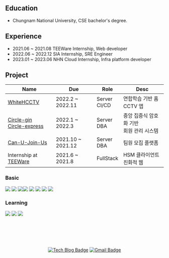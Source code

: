 ## Education
- Chungnam National University, CSE bachelor's degree.






## Experience
- 2021.06 ~ 2021.08 TEEWare Internship, Web developer
- 2022.06 ~ 2022.12 SIA Internship, SRE Engineer
- 2023.01 ~ 2023.06 NHN Cloud Internship, Infra platform developer

## Project

| Name 	| Due 	|  Role 	| Desc 	|
|-----------------------------------------|-------------|----------------------------|---------------------------------------------------	|
| [WhiteHCCTV](https://github.com/WhiteHCCTV)	| 2022.2 ~	2022.11|  Server<br>CI/CD 	| 연합학습 기반 홈CCTV 앱    	|
| [Circle-gin](https://github.com/probrainteam/circles-server)<br>[Circle-express](https://github.com/probrainteam/circles-server-node)	| 2022.1 ~	2022.3|  Server<br>DBA 	| 중앙 집중식 암호화 기반<br>회원 관리 시스템    	|
| [Can-U-Join-Us](https://github.com/Can-U-Join-Us/CUJU-Backend)	| 2021.10 ~ 2021.12	|  Server<br>DBA 	| 팀원 모집 플랫폼    	|
| Internship at [TEEWare](https://github.com/teeware-io)	| 2021.6 ~ 2021.8	|  FullStack 	| HSM 클라이언트 친화적 웹   	|


 
<div>
  
    
  <h3> Basic </h3>
  

  <img src="https://img.shields.io/badge/JAVA-007396?style=flat-square&logo=java&logoColor=white"> <img src="https://img.shields.io/badge/Python-3766AB?style=flat-square&logo=Python&logoColor=blue"/> <img src="https://img.shields.io/badge/Go-00ADD8?style=flat-square&logo=Go&logoColor=green"/><img src="https://img.shields.io/badge/Spring-6DB33F?style=flat-square&logo=Spring&logoColor=green"/>  <img src="https://img.shields.io/badge/oracle-F80000?style=flat-square&logo=oracle&logoColor=white"> <img src="https://img.shields.io/badge/javascript-F7DF1E?style=flat-square&logo=javascript&logoColor=blue"> <img src="https://img.shields.io/badge/Amazon AWS-FFFFFF?style=flat-square&logo=Amazon%20AWS&logoColor=blue"/> <img src="https://img.shields.io/badge/vue.js-4FC08D?style=flat&logo=vue.js&logoColor=white">
  
  <h3> Learning </h3>
  
  <img src="https://img.shields.io/badge/Android-3DDC84?style=flat-square&logo=Android&logoColor=green"/> <img src="https://img.shields.io/badge/c++-00599C?style=flat-square&logo=c%2B%2B&logoColor=white"/> <img src="https://img.shields.io/badge/react-61DAFB?style=flat-square&logo=react&logoColor=black"/> 
</div>
<br></br>
<br></br>
 <div align=center>
  
  [![Tech Blog Badge](http://img.shields.io/badge/-Tech%20blog-black?style=flat-square&logo=tistory&link=https://coderhs.tistory.com/)](https://coderhs.tistory.com/)
  [![Gmail Badge](https://img.shields.io/badge/Gmail-d14836?style=flat-square&logo=Gmail&logoColor=white&link=mailto:chs29359685@gmail.com)](mailto:chs29359685@gmail.com)

</div>

